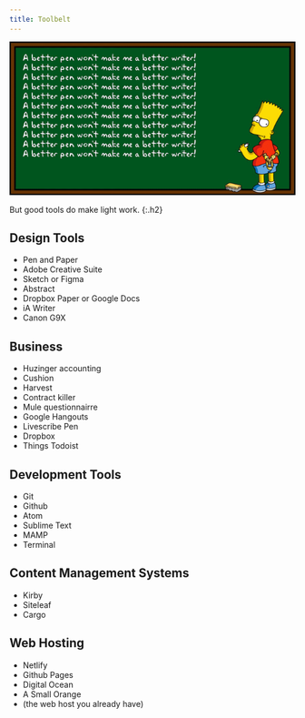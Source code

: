 ```yaml
---
title: Toolbelt
---
```


![A better pen won't make me a better writer!](/assets/bart.gif)

But good tools do make light work.
{:.h2}

## Design Tools

- Pen and Paper
- Adobe Creative Suite
- Sketch or Figma
- Abstract
- Dropbox Paper or Google Docs
- iA Writer
- Canon G9X

## Business

- Huzinger accounting
- Cushion
- Harvest
- Contract killer
- Mule questionnairre
- Google Hangouts
- Livescribe Pen
- Dropbox
- Things Todoist

## Development Tools

- Git
- Github
- Atom
- Sublime Text
- MAMP
- Terminal

## Content Management Systems

- Kirby
- Siteleaf
- Cargo

## Web Hosting

- Netlify
- Github Pages
- Digital Ocean
- A Small Orange
- (the web host you already have)

